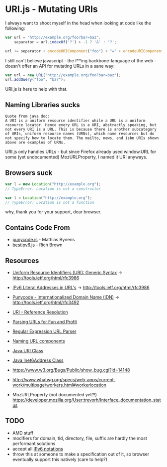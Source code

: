 # URI.js - Mutating URIs #

I always want to shoot myself in the head when looking at code like the following:

```javascript
var url = "http://example.org/foo?bar=baz",
    separator = url.indexOf('?') > -1 ? '&' : '?';

url += separator + encodeURIComponent("foo") + "=" + encodeURIComponent("bar");
```

I still can't believe javascript - the f**ing backbone-language of the web - doesn't offer an API for mutating URLs in a sane way:

```javascript
var url = new URL("http://example.org/foo?bar=baz");
url.addQuery("foo", "bar");
```

URI.js is here to help with that.

## Naming Libraries sucks ##

```
Quote from java doc:
A URI is a uniform resource identifier while a URL is a uniform resource locator. Hence every URL is a URI, abstractly speaking, but not every URI is a URL. This is because there is another subcategory of URIs, uniform resource names (URNs), which name resources but do not specify how to locate them. The mailto, news, and isbn URIs shown above are examples of URNs. 
```

URI.js only handles URLs - but since Firefox already used window.URL for some (yet undocumented) MozURLProperty, I named it URI anyways.

## Browsers suck ##

```javascript
var l = new Location("http://example.org");
// TypeError: Location is not a constructor

var l = Location("http://example.org");
// TypeError: Location is not a function
```

why, thank you for your support, dear browser.

## Contains Code From ##

* [punycode.js](http://mths.be/punycode) - Mathias Bynens
* [bestipv6.js](http://intermapper.com/support/tools/IPV6-Validator.aspx) - Rich Brown

## Resources ##

* [Uniform Resource Identifiers (URI): Generic Syntax](http://www.ietf.org/rfc/rfc2396.txt) -> http://tools.ietf.org/html/rfc3986
* [IPv6 Literal Addresses in URL's](http://www.ietf.org/rfc/rfc2732.txt) -> http://tools.ietf.org/html/rfc3986
* [Punycode - Internationalized Domain Name (IDN)](http://www.ietf.org/rfc/rfc3492.txt) -> http://tools.ietf.org/html/rfc3492
* [URI - Reference Resolution](http://tools.ietf.org/html/rfc3986#section-5)

* [Parsing URLs for Fun and Profit](http://tools.ietf.org/html/draft-abarth-url-01)
* [Regular Expression URL Parser](http://blog.stevenlevithan.com/archives/parseuri)
* [Naming URL components](http://tantek.com/2011/238/b1/many-ways-slice-url-name-pieces)
* [Java URI Class](http://docs.oracle.com/javase/7/docs/api/java/net/URI.html)
* [Java Inet6Address Class](http://docs.oracle.com/javase/1.5.0/docs/api/java/net/Inet6Address.html)

* https://www.w3.org/Bugs/Public/show_bug.cgi?id=14148
* http://www.whatwg.org/specs/web-apps/current-work/multipage/workers.html#workerlocation
* MozURLProperty (not documented yet?!) https://developer.mozilla.org/User:trevorh/Interface_documentation_status


## TODO ##

* AMD stuff
* modifiers for domain, tld, directory, file, suffix are hardly the most performant solutions
* accept all [IPv6 notations](http://tools.ietf.org/html/draft-ietf-6man-text-addr-representation-04#section-6)
* throw this at someone to make a specification out of it, so browser eventually support this natively (care to help?)

